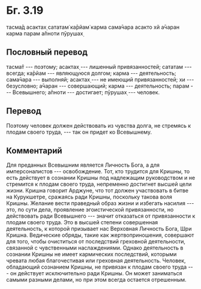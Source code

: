 # Бг. 3.19

тасма̄д асактах̣ сататам̇ ка̄рйам̇ карма сама̄чара асакто хй а̄чаран карма
парам а̄пноти пӯрушах̣

## Пословный перевод

тасма̄т --- поэтому; асактах̣ --- лишенный привязанностей; сататам ---
всегда; ка̄рйам --- являющуюся долгом; карма --- деятельность; сама̄чара
--- выполняй; асактах̣ --- не имеющий привязанностей; хи --- безусловно;
а̄чаран --- совершающий; карма --- деятельность; парам --- Всевышнего;
а̄пноти --- достигает; пӯрушах̣ --- человек.

## Перевод

Поэтому человек должен действовать из чувства долга, не стремясь к
плодам своего труда, --- так он придет ко Всевышнему.

## Комментарий

Для преданных Всевышним является Личность Бога, а для имперсоналистов
--- освобождение. Тот, кто трудится для Кришны, то есть действует в
сознании Кришны под надлежащим руководством и не стремится к плодам
своего труда, непременно достигнет высшей цели жизни. Кришна говорит
Арджуне, что тот должен участвовать в битве на Курукшетре, сражаясь ради
Кришны, поскольку такова воля Кришны. Желание вести праведный образ
жизни и избегать насилия --- это, по сути дела, проявление эгоистической
привязанности, но действовать ради Всевышнего --- значит отказаться от
привязанности к плодам своего труда. Это в высшей степени совершенная
деятельность, к которой призывает нас Верховная Личность Бога, Шри
Кришна. Ведические обряды, такие как жертвоприношения, совершают для
того, чтобы очиститься от последствий греховной деятельности, связанной
с чувственными наслаждениями. Однако деятельность в сознании Кришны не
имеет кармических последствий, которыми чревата любая благочестивая или
греховная деятельность. Человек, обладающий сознанием Кришны, не
привязан к плодам своего труда --- он действует исключительно ради
Кришны. Он может заниматься самыми разными делами, но при этом всегда
остается отрешенным.
